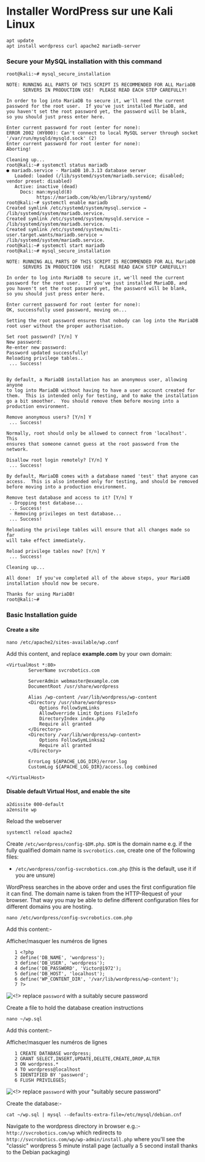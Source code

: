 
# Installer WordPress sur une Kali Linux


```
apt update
apt install wordpress curl apache2 mariadb-server
```

### Secure your MySQL installation with this command 

```
root@kali:~# mysql_secure_installation

NOTE: RUNNING ALL PARTS OF THIS SCRIPT IS RECOMMENDED FOR ALL MariaDB
      SERVERS IN PRODUCTION USE!  PLEASE READ EACH STEP CAREFULLY!

In order to log into MariaDB to secure it, we'll need the current
password for the root user.  If you've just installed MariaDB, and
you haven't set the root password yet, the password will be blank,
so you should just press enter here.

Enter current password for root (enter for none): 
ERROR 2002 (HY000): Can't connect to local MySQL server through socket '/var/run/mysqld/mysqld.sock' (2)
Enter current password for root (enter for none): 
Aborting!

Cleaning up...
root@kali:~# systemctl status mariadb
● mariadb.service - MariaDB 10.3.13 database server
   Loaded: loaded (/lib/systemd/system/mariadb.service; disabled; vendor preset: disabled)
   Active: inactive (dead)
     Docs: man:mysqld(8)
           https://mariadb.com/kb/en/library/systemd/
root@kali:~# systemctl enable mariadb
Created symlink /etc/systemd/system/mysql.service → /lib/systemd/system/mariadb.service.
Created symlink /etc/systemd/system/mysqld.service → /lib/systemd/system/mariadb.service.
Created symlink /etc/systemd/system/multi-user.target.wants/mariadb.service → /lib/systemd/system/mariadb.service.
root@kali:~# systemctl start mariadb
root@kali:~# mysql_secure_installation

NOTE: RUNNING ALL PARTS OF THIS SCRIPT IS RECOMMENDED FOR ALL MariaDB
      SERVERS IN PRODUCTION USE!  PLEASE READ EACH STEP CAREFULLY!

In order to log into MariaDB to secure it, we'll need the current
password for the root user.  If you've just installed MariaDB, and
you haven't set the root password yet, the password will be blank,
so you should just press enter here.

Enter current password for root (enter for none): 
OK, successfully used password, moving on...

Setting the root password ensures that nobody can log into the MariaDB
root user without the proper authorisation.

Set root password? [Y/n] Y
New password: 
Re-enter new password: 
Password updated successfully!
Reloading privilege tables..
 ... Success!


By default, a MariaDB installation has an anonymous user, allowing anyone
to log into MariaDB without having to have a user account created for
them.  This is intended only for testing, and to make the installation
go a bit smoother.  You should remove them before moving into a
production environment.

Remove anonymous users? [Y/n] Y
 ... Success!

Normally, root should only be allowed to connect from 'localhost'.  This
ensures that someone cannot guess at the root password from the network.

Disallow root login remotely? [Y/n] Y
 ... Success!

By default, MariaDB comes with a database named 'test' that anyone can
access.  This is also intended only for testing, and should be removed
before moving into a production environment.

Remove test database and access to it? [Y/n] Y
 - Dropping test database...
 ... Success!
 - Removing privileges on test database...
 ... Success!

Reloading the privilege tables will ensure that all changes made so far
will take effect immediately.

Reload privilege tables now? [Y/n] Y
 ... Success!

Cleaning up...

All done!  If you've completed all of the above steps, your MariaDB
installation should now be secure.

Thanks for using MariaDB!
root@kali:~# 
```



### Basic Installation guide

#### Create a site

```
nano /etc/apache2/sites-available/wp.conf
```

Add this content, and replace **example.com** by your own domain: 

```
<VirtualHost *:80>
        ServerName svcrobotics.com

        ServerAdmin webmaster@example.com
        DocumentRoot /usr/share/wordpress

        Alias /wp-content /var/lib/wordpress/wp-content
        <Directory /usr/share/wordpress>
            Options FollowSymLinks
            AllowOverride Limit Options FileInfo
            DirectoryIndex index.php
            Require all granted
        </Directory>
        <Directory /var/lib/wordpress/wp-content>
            Options FollowSymLinksa2
            Require all granted
        </Directory>

        ErrorLog ${APACHE_LOG_DIR}/error.log
        CustomLog ${APACHE_LOG_DIR}/access.log combined

</VirtualHost>
```

#### Disable default Virtual Host, and enable the site


```
a2dissite 000-default
a2ensite wp
```

Reload the webserver

```
systemctl reload apache2
```

Create `/etc/wordpress/config-$DM.php`. `$DM` is the domain name e.g. if the fully qualified domain name is `svcrobotics.com`, create one of the following files: 

- `/etc/wordpress/config-svcrobotics.com.php` (this is the default, use it if you are unsure) 


WordPress  searches in the above order and uses the first configuration file it  can find. The domain name is taken from the HTTP-Request of your  browser. That way you may be able to define different configuration  files for different domains you are hosting. 

```
nano /etc/wordpress/config-svcrobotics.com.php
```

Add this content:- 

Afficher/masquer les numéros de lignes

```
   1 <?php
   2 define('DB_NAME', 'wordpress');
   3 define('DB_USER', 'wordpress');
   4 define('DB_PASSWORD', 'Victor@1972');
   5 define('DB_HOST', 'localhost');
   6 define('WP_CONTENT_DIR', '/var/lib/wordpress/wp-content');
   7 ?>
```

![<!>](https://wiki.debian.org/htdocs/debwiki/img/attention.png) replace `password` with a suitably secure password 

Create a file to hold the database creation instructions 

```
nano ~/wp.sql
```

Add this content:- 

Afficher/masquer les numéros de lignes

```
   1 CREATE DATABASE wordpress;
   2 GRANT SELECT,INSERT,UPDATE,DELETE,CREATE,DROP,ALTER
   3 ON wordpress.*
   4 TO wordpress@localhost
   5 IDENTIFIED BY 'password';
   6 FLUSH PRIVILEGES;
```

![<!>](https://wiki.debian.org/htdocs/debwiki/img/attention.png) replace `password` with your "suitably secure password" 

Create the database:- 

```
cat ~/wp.sql | mysql --defaults-extra-file=/etc/mysql/debian.cnf
```

Navigate to the wordpress directory in browser e.g.:- `http://svcrobotics.com/wp` which redirects to `http://svcrobotics.com/wp/wp-admin/install.php` where you'll see the "classic" wordpress 5 minute install page (actually a 5 second install thanks to the Debian packaging) 



```python

```
